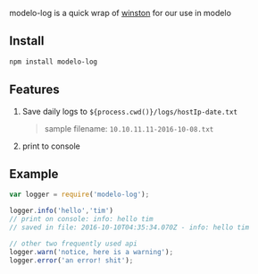 modelo-log is a quick wrap of [winston](https://github.com/winstonjs/winston) for our use in modelo

## Install

```bash
npm install modelo-log
```

## Features

1. Save daily logs to `${process.cwd()}/logs/hostIp-date.txt`
    > sample filename: `10.10.11.11-2016-10-08.txt`
1. print to console

## Example

```js
var logger = require('modelo-log');

logger.info('hello','tim')
// print on console: info: hello tim
// saved in file: 2016-10-10T04:35:34.070Z - info: hello tim

// other two frequently used api
logger.warn('notice, here is a warning');
logger.error('an error! shit');
```